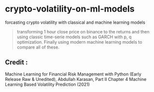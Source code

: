 # crypto-volatility-on-ml-models
forcasting crypto volatility with classical and machine learning models

> transforming 1 hour close price on binance to the returns and then using classic time-serie models such as GARCH with p, q optimization. Finally using modern machine learning models to compare all of these.  

## Credit : 
Machine Learning for Financial Risk Management with Python (Early Release Raw & Unedited), Abdullah Karasan, Part II Chapter 4 Machine Learning Based Volatility Prediction (2021)
